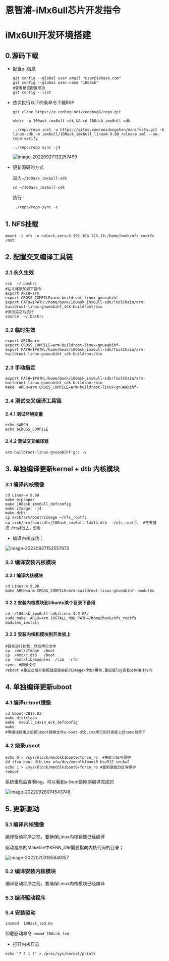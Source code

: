 # 恩智浦-iMx6ull芯片开发指令

# iMx6Ull开发环境搭建

## 0.源码下载

- 配置git信息

  ```shell
  git config --global user.email "user@100ask.com"
  git config --global user.name "100ask"
  #查看是否配置成功
  git config --list
  ```

- 依次执行以下四条命令下载BSP

  ```shell
  git clone https://e.coding.net/codebug8/repo.git
  ```

  ```shell
  mkdir -p 100ask_imx6ull-sdk && cd 100ask_imx6ull-sdk
  ```

  ```shell
  ../repo/repo init -u https://gitee.com/weidongshan/manifests.git -b linux-sdk -m imx6ull/100ask_imx6ull_linux4.9.88_release.xml --no-repo-verify
  ```

  ```shell
  ../repo/repo sync -j4
  ```

   ![image-20220927133257499](https://pic-1304959529.cos.ap-guangzhou.myqcloud.com/DB/image-20220927133257499.png)

- 更新源码的方式

  进入`~/100ask_imx6ull-sdk`

  ```shell
  cd ~/100ask_imx6ull-sdk
  ```

  执行：

  ```shell
  ../repo/repo sync -c
  ```

## 1. NFS挂载

```shell
mount -t nfs -o nolock,vers=3 192.168.123.13:/home/book/nfs_rootfs /mnt
```

## 2. 配置交叉编译工具链

### 2.1 永久生效

```shell
vim  ~/.bashrc
#在末尾添加如下指令
export ARCH=arm
export CROSS_COMPILE=arm-buildroot-linux-gnueabihf-
export PATH=$PATH:/home/book/100ask_imx6ull-sdk/ToolChain/arm-buildroot-linux-gnueabihf_sdk-buildroot/bin
#添加完之后执行
source  ~/.bashrc
```

### 2.2 临时生效

```shell
export ARCH=arm
export CROSS_COMPILE=arm-buildroot-linux-gnueabihf-
export PATH=$PATH:/home/book/100ask_imx6ull-sdk/ToolChain/arm-buildroot-linux-gnueabihf_sdk-buildroot/bin
```

### 2.3 手动指定

```shell
export PATH=$PATH:/home/book/100ask_imx6ull-sdk/ToolChain/arm-buildroot-linux-gnueabihf_sdk-buildroot/bin
make  ARCH=arm CROSS_COMPILE=arm-buildroot-linux-gnueabihf-
```

### 2.4 测试交叉编译工具链

#### 2.4.1 测试环境变量

```shell
echo $ARCH
echo $CROSS_COMPILE
```

#### 2.4.2 测试交叉编译器

```shell
arm-buildroot-linux-gnueabihf-gcc -v
```

## 3. 单独编译更新kernel + dtb 内核模块

### 3.1 编译内核镜像

```shell
cd Linux-4.9.88
make mrproper
make 100ask_imx6ull_defconfig
make zImage  -j4
make dtbs
cp arch/arm/boot/zImage ~/nfs_rootfs
cp arch/arm/boot/dts/100ask_imx6ull-14x14.dtb  ~/nfs_rootfs  #不要错把.dts拷过去，没用
```

- 编译内核成功：

![image-20220927152557872](https://pic-1304959529.cos.ap-guangzhou.myqcloud.com/DB/image-20220927152557872.png)



### 3.2 编译安装内核模块

#### 3.2.1 编译内核模块

```shell
cd Linux-4.9.88
make ARCH=arm CROSS_COMPILE=arm-buildroot-linux-gnueabihf- modules
```

####  3.2.2 安装内核模块到Ubuntu某个目录下备用

```shell
cd ~/100ask_imx6ull-sdk/Linux-4.9.88/
sudo make  ARCH=arm INSTALL_MOD_PATH=/home/book/nfs_rootfs  modules_install
```

#### 3.2.3 安装内核和模块到开发板上

```shell
#首先进行挂载，然后拷贝文件
cp  /mnt/zImage  /boot
cp  /mnt/*.dtb   /boot
cp  /mnt/lib/modules  /lib  -rfd
sync  #同步文件
reboot #重启之后开发板就是使用新的Image/dtb/模块,重启后log查看文件编译时间
```

## 4. 单独编译更新uboot

### 4.1 编译u-boot镜像

```shell
cd Uboot-2017.03
make distclean
make  mx6ull_14x14_evk_defconfig
make
#等编译结束之后把uboot镜像文件u-boot-dtb.imx拷贝到开发板上的home目录下
```

### 4.2 烧录uboot

```shell
echo 0 > /sys/block/mmcblk1boot0/force_ro  #失能分区写保护
dd if=u-boot-dtb.imx of=/dev/mmcblk1boot0 bs=512 seek=2
echo 1 > /sys/block/mmcblk1boot0/force_ro #重新使能分区写保护
reboot
```

系统重启后查看log，可以看到u-boot是刚刚编译完成的

![image-20220928074543746](https://pic-1304959529.cos.ap-guangzhou.myqcloud.com/DB/image-20220928074543746.png)

## 5. 更新驱动

### 5.1 编译内核镜像

编译驱动程序之前，要确保Linux内核镜像已经编译

驱动程序的Makefile中KERN_DIR需要指向内核代码的目录；

![image-20220703185646157](https://pic-1304959529.cos.ap-guangzhou.myqcloud.com/DB/image-20220703185646157.png)

### 5.2 编译安装内核模块

编译驱动程序之前，要确保Linux内核模块已经编译

### 5.3 编译驱动程序

### 5.4 安装驱动

```shell
insmod  100ask_led.ko
```

卸载驱动命令 `rmmod 100ask_led`


- 打开内核日志
```shell
echo '7 4 1 7' > /proc/sys/kernel/printk
```

